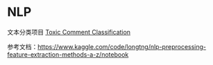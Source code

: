 # NLP
文本分类项目 [Toxic Comment Classification](https://www.kaggle.com/competitions/jigsaw-toxic-comment-classification-challenge)

参考文档：https://www.kaggle.com/code/longtng/nlp-preprocessing-feature-extraction-methods-a-z/notebook
